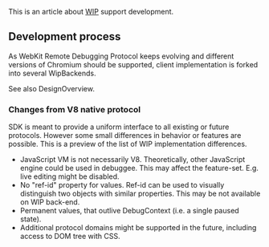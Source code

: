 This is an article about [WIP](WIP.md) support development.

## Development process ##
As WebKit Remote Debugging Protocol keeps evolving and different versions of Chromium should be supported, client implementation is forked into several WipBackends.

See also DesignOverview.

### Changes from V8 native protocol ###
SDK is meant to provide a uniform interface to all existing or future protocols. However some small differences in behavior or features are possible. This is a preview of the list of WIP implementation differences.
  * JavaScript VM is not necessarily V8. Theoretically, other JavaScript engine could be used in debuggee. This may affect the feature-set. E.g. live editing might be disabled.
  * No "ref-id" property for values. Ref-id can be used to visually distinguish two objects with similar properties. This may be not available on WIP back-end.
  * Permanent values, that outlive DebugContext (i.e. a single paused state).
  * Additional protocol domains might be supported in the future, including access to DOM tree with CSS.